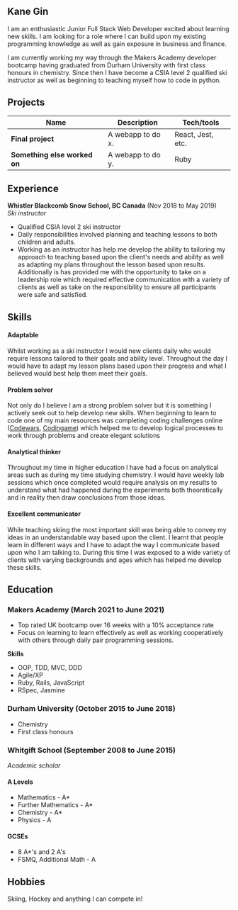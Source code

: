 ## Kane Gin

I am an enthusiastic Junior Full Stack Web Developer excited about learning new skills. I am looking for a role where I can build upon my 
existing programming knowledge as well as gain exposure in business and finance.

I am currently working my way through the Makers Academy developer bootcamp having graduated from Durham University with first class honours
in chemistry. Since then I have become a CSIA level 2 qualified ski instructor as well as beginning to teaching myself how to code in python.

## Projects

| Name                         | Description       | Tech/tools        |
| ---------------------------- | ----------------- | ----------------- |
| **Final project**            | A webapp to do x. | React, Jest, etc. |
| **Something else worked on** | A webapp to do y. | Ruby              |

## Experience

**Whistler Blackcomb Snow School, BC Canada** (Nov 2018 to May 2019)  
_Ski instructor_  
- Qualified CSIA level 2 ski instructor
- Daily responsibilities involved planning and teaching lessons to both children and adults.
- Working as an instructor has help me develop the ability to tailoring my approach to teaching based upon the client's 
needs and ability as well as adapting my plans throughout the lesson based upon results. Additionally is has provided me 
with the opportunity to take on a leadership role which required effective communication with a variety of clients 
as well as take on the responsibility to ensure all participants were safe and satisfied.


## Skills

#### Adaptable

Whilst working as a ski instructor I would new clients daily who would require lessons tailored to their goals and ability level. Throughout
the day I would have to adapt my lesson plans based upon their progress and what I believed would best help them meet their goals.

#### Problem solver

Not only do I believe I am a strong problem solver but it is something I actively seek out to help develop new skills. When beginning to learn to
code one of my main resources was completing coding challenges online ([Codewars](https://www.codewars.com/users/Kane9), [Codingame](https://www.codingame.com/profile/d7450e47cbbb43d3e239705f23dca5dc8036883))
which helped me to develop logical processes to work through problems and create elegant solutions

#### Analytical thinker  

Throughout my time in higher education I have had a focus on analytical areas such as during my time studying chemistry. I would have weekly
lab sessions which once completed would require analysis on my results to understand what had happened during the experiments both theoretically
and in reality then draw conclusions from those ideas.

#### Excellent communicator

While teaching skiing the most important skill was being able to convey my ideas in an understandable way based upon the client. I learnt that
people learn in different ways and I have to adapt the way I communicate based upon who I am talking to. During this time I was exposed to a wide 
variety of clients with varying backgrounds and ages which has helped me develop these skills.

## Education

### Makers Academy (March 2021 to June 2021)
- Top rated UK bootcamp over 16 weeks with a 10% acceptance rate
- Focus on learning to learn effectively as well as working cooperatively with others
  through daily pair programming sessions.

**Skills**  
- OOP, TDD, MVC, DDD
- Agile/XP
- Ruby, Rails, JavaScript
- RSpec, Jasmine

### Durham University (October 2015 to June 2018)

- Chemistry
- First class honours

### Whitgift School (September 2008 to June 2015)
_Academic scholar_

#### A Levels
- Mathematics - A*
- Further Mathematics - A*
- Chemistry - A*
- Physics - A

#### GCSEs
- 8 A*'s and 2 A's
- FSMQ, Additional Math - A

## Hobbies

Skiing, Hockey and anything I can compete in!